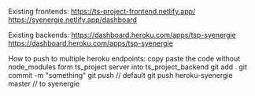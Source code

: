 Existing frontends:
https://ts-project-frontend.netlify.app/
https://syenergie.netlify.app/dashboard

Existing backends:
https://dashboard.heroku.com/apps/tsp-syenergie
https://dashboard.heroku.com/apps/tsp-syenergie

How to push to multiple heroku endpoints:
copy paste the code without node_modules form ts_project server into ts_project_backend
git add .
git commit -m "something"
git push // default
git push heroku-syenergie master // to syenergie
